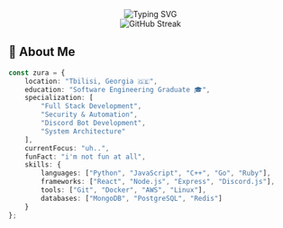 <div align="center">
  <img src="https://readme-typing-svg.herokuapp.com?font=Fira+Code&size=27&duration=3000&pause=1000&color=00F7EE&center=true&vCenter=true&width=435&lines=Hello%2C+I'm+Zura+%F0%9F%91%8B;Full+Stack+Developer" alt="Typing SVG" />
</div>


<div align="center">
  <img src="https://github-readme-streak-stats.herokuapp.com/?user=sk1dk&theme=radical&hide_border=true" alt="GitHub Streak" />
</div>

## 🚀 About Me

```typescript
const zura = {
    location: "Tbilisi, Georgia 🇬🇪",
    education: "Software Engineering Graduate 🎓",
    specialization: [
        "Full Stack Development",
        "Security & Automation",
        "Discord Bot Development",
        "System Architecture"
    ],
    currentFocus: "uh..",
    funFact: "i'm not fun at all",
    skills: {
        languages: ["Python", "JavaScript", "C++", "Go", "Ruby"],
        frameworks: ["React", "Node.js", "Express", "Discord.js"],
        tools: ["Git", "Docker", "AWS", "Linux"],
        databases: ["MongoDB", "PostgreSQL", "Redis"]
    }
};
